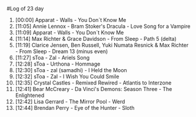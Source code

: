 #Log of 23 day

1. [00:00] Apparat - Walls - You Don´t Know Me
1. [11:05] Annie Lennox - Bram Stoker's Dracula - Love Song for a Vampire
1. [11:09] Apparat - Walls - You Don´t Know Me
1. [11:14] Max Richter & Grace Davidson - From Sleep - Path 5 (delta)
1. [11:19] Clarice Jensen, Ben Russell, Yuki Numata Resnick & Max Richter - From Sleep - Dream 13 (minus even)
1. [11:27] sToa - Zal - Ariels Song
1. [12:28] sToa - Urthona - Hommage
1. [12:30] sToa - zal (samadhi) - I Held the Moon
1. [12:32] sToa - Zal - I Wish You Could Smile
1. [12:35] Crystal Castles - Remixed Rewired - Atlantis to Interzone
1. [12:41] Bear McCreary - Da Vinci's Demons: Season Three - The Enlightened
1. [12:42] Lisa Gerrard - The Mirror Pool - Werd
1. [12:44] Brendan Perry - Eye of the Hunter - Sloth
